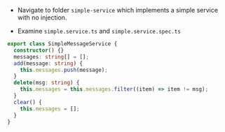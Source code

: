 - Navigate to folder `simple-service` which implements a simple service with no injection.

- Examine `simple.service.ts` and `simple.service.spec.ts`

```typescript
export class SimpleMessageService {
  constructor() {}
  messages: string[] = [];
  add(message: string) {
    this.messages.push(message);
  }
  delete(msg: string) {
    this.messages = this.messages.filter((item) => item != msg);
  }
  clear() {
    this.messages = [];
  }
}
```